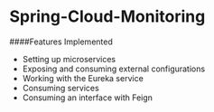 # Spring-Cloud-Monitoring

####Features Implemented
- Setting up microservices
- Exposing and consuming external configurations
- Working with the Eureka service
- Consuming services
- Consuming an interface with Feign